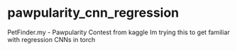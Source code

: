 # pawpularity_cnn_regression  
PetFinder.my - Pawpularity Contest from kaggle
Im trying this to get familiar with regression CNNs in torch

